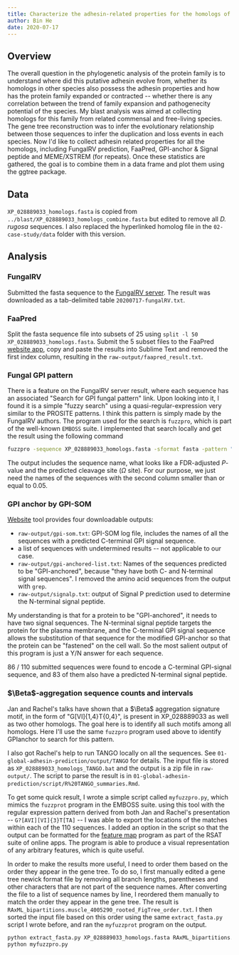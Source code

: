 ```yaml
---
title: Characterize the adhesin-related properties for the homologs of the _C. auris_ putative adhesin 
author: Bin He
date: 2020-07-17
---
```


## Overview
The overall question in the phylogenetic analysis of the protein family is to understand where did this putative adhesin evolve from, whether its homologs in other species also possess the adhesin properties and how has the protein family expanded or contracted -- whether there is any correlation between the trend of family expansion and pathogenecity potential of the species. My blast analysis was aimed at collecting homologs for this family from related commensal and free-living species. The gene tree reconstruction was to infer the evolutionary relationship between those sequences to infer the duplication and loss events in each species. Now I'd like to collect adhesin related properties for all the homologs, including FungalRV prediction, FaaPred, GPI-anchor & Signal peptide and MEME/XSTREM (for repeats). Once these statistics are gathered, the goal is to combine them in a data frame and plot them using the ggtree package.

## Data
`XP_028889033_homologs.fasta` is copied from `../blast/XP_028889033_homologs_combine.fasta` but edited to remove all _D. rugosa_ sequences. I also replaced the hyperlinked homolog file in the `02-case-study/data` folder with this version.

## Analysis
### FungalRV
Submitted the fasta sequence to the [FungalRV server](http://fungalrv.igib.res.in/query.php). The result was downloaded as a tab-delimited table `20200717-fungalRV.txt`.

### FaaPred
Split the fasta sequence file into subsets of 25 using `split -l 50 XP_028889033_homologs.fasta`. Submit the 5 subset files to the FaaPred [website app](http://bioinfo.icgeb.res.in/faap/query.html), copy and paste the results into Sublime Text and removed the first index column, resulting in the `raw-output/faapred_result.txt`.

### Fungal GPI pattern
There is a feature on the FungalRV server result, where each sequence has an associated "Search for GPI fungal pattern" link. Upon looking into it, I found it is a simple "fuzzy search" using a quasi-regular-expression very similar to the PROSITE patterns. I think this pattern is simply made by the FungalRV authors. The program used for the search is `fuzzpro`, which is part of the well-known `EMBOSS` suite. I implemented that search locally and get the result using the following command

```bash
fuzzpro -sequence XP_028889033_homologs.fasta -sformat fasta -pattern "[GNSDAC]-[GASVIETKDLF]-[GASV]-X(4,19)-[FILMVAGPSTCYWN](10)>" -outfile fungalGPIanchor.txt
```

The output includes the sequence name, what looks like a FDR-adjusted _P_-value and the predicted cleavage site ($\Omega$ site). For our purpose, we just need the names of the sequences with the second column smaller than or equal to 0.05.

### GPI anchor by GPI-SOM
[Website](http://genomics.unibe.ch/cgi-bin/gpi.cgi) tool provides four downloadable outputs:
- `raw-output/gpi-som.txt`: GPI-SOM log file, includes the names of all the sequences with a predicted C-terminal GPI signal sequence.
- a list of sequences with undetermined results -- not applicable to our case.
- `raw-output/gpi-anchored-list.txt`: Names of the sequences predicted to be "GPI-anchored", because "they have both C- and N-terminal signal sequences". I removed the amino acid sequences from the output with `grep`.
- `raw-output/signalp.txt`: output of Signal P prediction used to determine the N-terminal signal peptide.

My understanding is that for a protein to be "GPI-anchored", it needs to have two signal sequences. The N-terminal signal peptide targets the protein for the plasma membrane, and the C-terminal GPI signal sequence allows the substitution of that sequence for the modified GPI-anchor so that the protein can be "fastened" on the cell wall. So the most salient output of this program is just a Y/N answer for each sequence.

86 / 110 submitted sequences were found to encode a C-terminal GPI-signal sequence, and 83 of them also have a predicted N-terminal signal peptide.

### $\Beta$-aggregation sequence counts and intervals
Jan and Rachel's talks have shown that a $\Beta$ aggregation signature motif, in the form of "G[VI]{1,4}T{0,4}", is present in XP_028889033 as well as two other homologs. The goal here is to identify all such motifs among all homologs. Here I'll use the same `fuzzpro` program used above to identify GPIanchor to search for this pattern.

I also got Rachel's help to run TANGO locally on all the sequences. See `01-global-adhesin-prediction/output/TANGO` for details. The input file is stored as `XP_028889033_homologs_TANGO.bat` and the output is a zip file in `raw-output/`. The script to parse the result is in `01-global-adhesin-prediction/script/R%20TANGO_summaries.Rmd`.

To get some quick result, I wrote a simple script called `myfuzzpro.py`, which mimics the `fuzzprot` program in the EMBOSS suite. using this tool with the regular expression pattern derived from both Jan and Rachel's presentation -- `G?[AVI][VI]{3}T[TA]` -- I was able to export the locations of the matches within each of the 110 sequences. I added an option in the script so that the output can be formatted for the [feature map](http://rsat-tagc.univ-mrs.fr/rsat/feature-map.cgi) program as part of the RSAT suite of online apps. The program is able to produce a visual representation of any arbitrary features, which is quite useful.

In order to make the results more useful, I need to order them based on the order they appear in the gene tree. To do so, I first manually edited a gene tree newick format file by removing all branch lengths, parentheses and other characters that are not part of the sequence names. After converting the file to a list of sequence names by line, I reordered them manually to match the order they appear in the gene tree. The result is `RAxML_bipartitions.muscle_4005290_rooted_FigTree_order.txt`. I then sorted the input file based on this order using the same `extract_fasta.py` script I wrote before, and ran the `myfuzzprot` program on the output.

```bash
python extract_fasta.py XP_028889033_homologs.fasta RAxML_bipartitions.muscle_4005290_rooted_FigTree_order.txt
python myfuzzpro.py 
```
